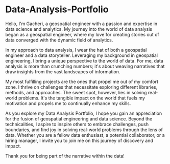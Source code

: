 # Data-Analysis-Portfolio
Hello, I'm Gacheri, a geospatial engineer with a passion and expertise in data science and analytics. My journey into the world of data analysis began as a geospatial engineer, where my love for creating stories out of data converged with the dynamic field of analytics.

In my approach to data analysis, I wear the hat of both a geospatial engineer and a data storyteller. Leveraging my background in geospatial engineering, I bring a unique perspective to the world of data. For me, data analysis is more than crunching numbers; it's about weaving narratives that draw insights from the vast landscapes of information.

My most fulfilling projects are the ones that propel me out of my comfort zone. I thrive on challenges that necessitate exploring different libraries, methods, and approaches. The sweet spot, however, lies in solving real-world problems. It's the tangible impact on the world that fuels my motivation and propels me to continually enhance my skills.

As you explore my Data Analysis Portfolio, I hope you gain an appreciation for the fusion of geospatial engineering and data science. Beyond the technicalities, I aspire to inspire others to embrace challenges, push boundaries, and find joy in solving real-world problems through the lens of data. Whether you are a fellow data enthusiast, a potential collaborator, or a hiring manager, I invite you to join me on this journey of discovery and impact.

Thank you for being part of the narrative within the data!
